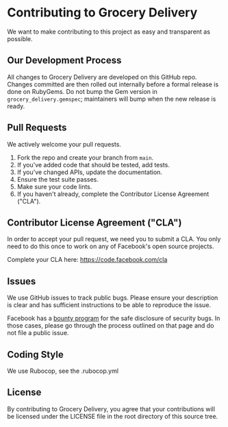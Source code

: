 # Contributing to Grocery Delivery
We want to make contributing to this project as easy and transparent as
possible.

## Our Development Process
All changes to Grocery Delivery are developed on this GitHub repo. Changes
committed are then rolled out internally before a formal release is done on
RubyGems. Do not bump the Gem version in `grocery_delivery.gemspec`;
maintainers will bump when the new release is ready.

## Pull Requests
We actively welcome your pull requests.

1. Fork the repo and create your branch from `main`.
1. If you've added code that should be tested, add tests.
1. If you've changed APIs, update the documentation.
1. Ensure the test suite passes.
1. Make sure your code lints.
1. If you haven't already, complete the Contributor License Agreement ("CLA").

## Contributor License Agreement ("CLA")
In order to accept your pull request, we need you to submit a CLA. You only need
to do this once to work on any of Facebook's open source projects.

Complete your CLA here: <https://code.facebook.com/cla>

## Issues
We use GitHub issues to track public bugs. Please ensure your description is
clear and has sufficient instructions to be able to reproduce the issue.

Facebook has a [bounty program](https://www.facebook.com/whitehat/) for the safe
disclosure of security bugs. In those cases, please go through the process
outlined on that page and do not file a public issue.

## Coding Style
We use Rubocop, see the .rubocop.yml

## License
By contributing to Grocery Delivery, you agree that your contributions will be
licensed under the LICENSE file in the root directory of this source tree.
